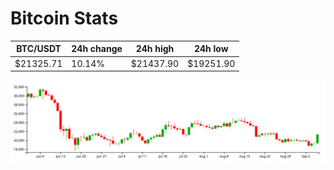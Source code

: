 # Bitcoin Stats

BTC/USDT|24h change|24h high|24h low|
|---|---|---|---|
|$21325.71|10.14%|$21437.90|$19251.90|

<img src="./chart.svg">
